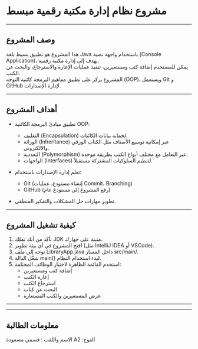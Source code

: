 # مشروع نظام إدارة مكتبة رقمية مبسط

---

## وصف المشروع

هذا المشروع هو تطبيق بسيط بلغة Java باستخدام واجهة نصية (Console Application)، يهدف إلى إدارة مكتبة رقمية.  
يمكن للمستخدم إضافة كتب ومستعيرين، تنفيذ عمليات الإعارة والاسترجاع، والبحث عن الكتب.  
المشروع يركز على تطبيق مفاهيم البرمجة كائنية التوجه (OOP)، ويستعمل Git و GitHub لإدارة الإصدارات.

---

## أهداف المشروع

- تطبيق مبادئ البرمجة الكائنية OOP:
  - التغليف (Encapsulation) لحماية بيانات الكائنات.
  - الوراثة (Inheritance) عبر إمكانية توسيع الأصناف مثل الكتاب الورقي والالكتروني.
  - التعددية (Polymorphism) عبر التعامل مع مختلف أنواع الكتب بطريقة موحدة.
  - الواجهات (Interfaces) لتنظيم السلوكيات المشتركة مستقبلاً.

- تعلم إدارة الإصدارات باستخدام:
  - Git (إنشاء مستودع، عمليات Commit، Branching)
  - GitHub (رفع المشروع إلى مستودع عام)

- تطوير مهارات حل المشكلات والتفكير المنطقي.

---

## كيفية تشغيل المشروع

1. تأكد من أنك تملك JDK مثبتة على جهازك.
2. افتح المشروع في أي بيئة تطوير (مثل IntelliJ IDEA أو VSCode).
3. توجه إلى ملف LibraryApp.java داخل المسار src/main/.
4. شغّل الدالة main() لبدء استخدام النظام.
5. استخدم القائمة الظاهرة لاختيار الوظائف المختلفة:
    - إضافة كتب ومستعيرين
    - إعارة الكتب
    - استرجاع الكتب
    - البحث عن كتاب
    - عرض المستعيرين والكتب المستعارة

---

---




## معلومات الطالبة

 الاسم واللقب : قسمي مسعودة
  Aالفوج: 2


